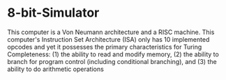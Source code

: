 # 8-bit-Simulator

This computer is a Von Neumann architecture and a RISC machine. This computer's Instruction Set Architecture (ISA) only has 10 implemented opcodes and yet it possesses the primary characteristics for Turing Completeness: (1) the ability to read and modify memory, (2) the ability to branch for program control (including conditional branching), and (3) the ability to do arithmetic operations
